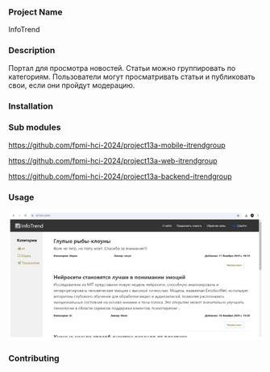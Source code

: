 ### Project Name

InfoTrend

### Description

Портал для просмотра новостей. Статьи можно группировать по категориям. Пользователи могут просматривать статьи и публиковать свои, если они пройдут модерацию. 

### Installation

### Sub modules

https://github.com/fpmi-hci-2024/project13a-mobile-itrendgroup

https://github.com/fpmi-hci-2024/project13a-web-itrendgroup

https://github.com/fpmi-hci-2024/project13a-backend-itrendgroup

### Usage
![alt text](https://github.com/fpmi-hci-2024/project13-itrendgroup/blob/main/docs/gameplay.png?raw=true)

### Contributing
